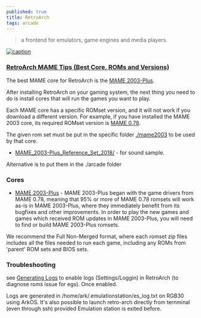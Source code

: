 ```yaml
---
published: true
title: RetroArch
tags: arcade
---
```

> a frontend for emulators, game engines and media players.

[![caption](https://www.retroarch.com/images/logo.png)](https://www.retroarch.com/)

### [RetroArch MAME Tips (Best Core, ROMs and Versions)](https://purplepedia.com/what-is-the-best-mame-core-for-retroarch/)

The best MAME core for RetroArch is the [MAME 2003-Plus](https://github.com/christianhaitian/arkos/wiki/ArkOS-Emulators-and-Ports-information#mame-2003).

After installing RetroArch on your gaming system, the next thing you need to do is install cores that will run the games you want to play. 

Each MAME core has a specific ROMset version, and it will not work if you download a different version. For example, if you have installed the MAME 2003 core, its required ROMset version is [MAME 0.78](https://github.com/christianhaitian/arkos/wiki/ArkOS-Emulators-and-Ports-information#mame-2003). 

The given rom set must be put in the specific folder [./mame2003](https://www.reddit.com/r/RG351/comments/zx8jwb/arkos_playing_mame_games_through_retroarch/) to be used by that core.
- [MAME_2003-Plus_Reference_Set_2018/](https://archive.org/download/MAME_2003-Plus_Reference_Set_2018/samples/) - for sound sample.

Alternative is to put them in the ./arcade folder

### Cores
- [MAME 2003-Plus](https://docs.libretro.com/library/mame2003_plus/) - MAME 2003-Plus began with the game drivers from MAME 0.78, meaning that 95% or more of MAME 0.78 romsets will work as-is in MAME 2003-Plus, where they immediately benefit from its bugfixes and other improvements. In order to play the new games and games which received ROM updates in MAME 2003-Plus, you will need to find or build MAME 2003-Plus romsets.

We recommend the Full Non-Merged format, where each romset zip files includes all the files needed to run each game, including any ROMs from 'parent' ROM sets and BIOS sets.

### Troubleshooting

see [Generating Logs](https://docs.libretro.com/guides/generating-retroarch-logs/) to enable logs (Settings/Loggin) in RetroArch (to diagnose roms issue for egs).
Once enabled.

Logs are generated in /home/ark/.emulationstation/es_log.txt on RGB30 using ArkOS.
It's also possible to launch retro-arch directly from ternminal (even through ssh) provided Emulation station is exited before.


